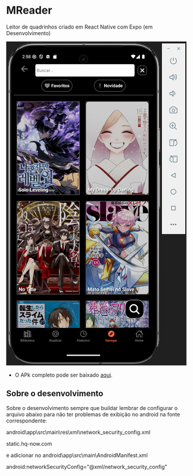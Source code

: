 # MReader
Leitor de quadrinhos criado em React Native com Expo (em Desenvolvimento)



![Organização dos Arquivos](./cover.png)



- O APk completo pode ser baixado [aqui](https://mega.nz/file/MX4BQaCY#DCpZMAh4myKrRrQB_Q1J1R0f4CTFKr7Q8cMIALgr57Q).



## Sobre o desenvolvimento

Sobre o desenvolvimento sempre que buildar lembrar de configurar o arquivo abaixo para não ter problemas de exibição no android na fonte correspondente:

android\app\src\main\res\xml\network_security_config.xml

<?xml version="1.0" encoding="utf-8"?>
<network-security-config>
    <domain-config cleartextTrafficPermitted="true">
        <domain includeSubdomains="true">static.hq-now.com</domain>
    </domain-config>
</network-security-config>


e adicionar no android\app\src\main\AndroidManifest.xml

android:networkSecurityConfig="@xml/network_security_config"





